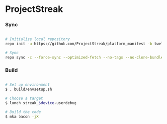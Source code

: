 # ProjectStreak

### Sync ###

```bash

# Initialize local repository
repo init -u https://github.com/ProjectStreak/platform_manifest -b twelve

# Sync
repo sync -c --force-sync --optimized-fetch --no-tags --no-clone-bundle --prune -j$(nproc --all)
```

### Build ###

```bash

# Set up environment
$ . build/envsetup.sh

# Choose a target
$ lunch streak_$device-userdebug

# Build the code
$ mka bacon -jX
```
